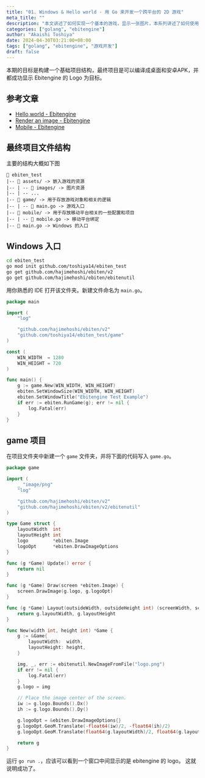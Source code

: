 ```yaml
---
title: "01. Windows & Hello world - 用 Go 来开发一个跨平台的 2D 游戏"
meta_title: ""
description: "本文讲述了如何实现一个基本的游戏，显示一张图片，本系列讲述了如何使用 Go 语言来开发一个 2D 跨平台游戏。"
categories: ["golang", "ebitengine"]
author: "Akaishi Toshiya"
date: 2024-04-30T03:21:00+08:00
tags: ["golang", "ebitengine", "游戏开发"]
draft: false
---
```


本期的目标是构建一个基础项目结构，最终项目是可以编译成桌面和安卓APK，并都成功显示 Ebitengine 的 Logo 为目标。


## 参考文章

- [Hello,world - Ebitengine](https://ebitengine.org/en/tour/hello_world.html)
- [Render an image - Ebitengine](https://ebitengine.org/en/tour/image.html)
- [Mobile - Ebitengine](https://ebitengine.org/en/documents/mobile.html)

## 最终项目文件结构

主要的结构大概如下图

```text
📁 ebiten_test
|-- 📁 assets/ -> 嵌入游戏的资源
|-- | -- 📁 images/ -> 图片资源
|-- | -- ...
|-- 📁 game/ -> 用于存放游戏对象和相关的逻辑
|-- | -- 📄 main.go -> 游戏入口
|-- 📁 mobile/ -> 用于存放移动平台相关的一些配置和项目
|-- | -- 📄 mobile.go -> 移动平台绑定
|-- 📄 main.go -> Windows 的入口
```

## Windows 入口

```bash
cd ebiten_test
go mod init github.com/toshiya14/ebiten_test
go get github.com/hajimehoshi/ebiten/v2
go get github.com/hajimehoshi/ebiten/ebitenutil
```

用你熟悉的 IDE 打开该文件夹。新建文件命名为 `main.go`。

```go
package main

import (
	"log"

	"github.com/hajimehoshi/ebiten/v2"
	"github.com/toshiya14/ebiten_test/game"
)

const (
	WIN_WIDTH  = 1280
	WIN_HEIGHT = 720
)

func main() {
	g := game.New(WIN_WIDTH, WIN_HEIGHT)
	ebiten.SetWindowSize(WIN_WIDTH, WIN_HEIGHT)
	ebiten.SetWindowTitle("Ebitengine Test Example")
	if err := ebiten.RunGame(g); err != nil {
		log.Fatal(err)
	}
}

```

## game 项目

在项目文件夹中新建一个 `game` 文件夹，并将下面的代码写入 `game.go`。

```go
package game

import (
	_ "image/png"
	"log"

	"github.com/hajimehoshi/ebiten/v2"
	"github.com/hajimehoshi/ebiten/v2/ebitenutil"
)

type Game struct {
	layoutWidth  int
	layoutHeight int
	logo         *ebiten.Image
	logoOpt      *ebiten.DrawImageOptions
}

func (g *Game) Update() error {
	return nil
}

func (g *Game) Draw(screen *ebiten.Image) {
	screen.DrawImage(g.logo, g.logoOpt)
}

func (g *Game) Layout(outsideWidth, outsideHeight int) (screenWidth, screenHeight int) {
	return g.layoutWidth, g.layoutHeight
}

func New(width int, height int) *Game {
	g := &Game{
		layoutWidth:  width,
		layoutHeight: height,
	}

	img, _, err := ebitenutil.NewImageFromFile("logo.png")
	if err != nil {
		log.Fatal(err)
	}
	g.logo = img

	// Place the image center of the screen.
	iw := g.logo.Bounds().Dx()
	ih := g.logo.Bounds().Dy()

	g.logoOpt = &ebiten.DrawImageOptions{}
	g.logoOpt.GeoM.Translate(-float64(iw)/2, -float64(ih)/2)
	g.logoOpt.GeoM.Translate(float64(g.layoutWidth)/2, float64(g.layoutHeight)/2)

	return g
}

```

运行 `go run .`，应该可以看到一个窗口中间显示的是 ebitengine 的 logo。
这就说明成功了。
